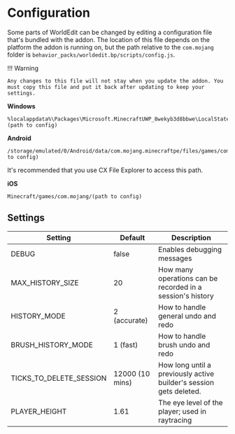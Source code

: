 # Configuration

Some parts of WorldEdit can be changed by editing a configuration file that's bundled with the addon. The location of this file depends on the platform the addon is running on, but the path relative to the `com.mojang` folder is `behavior_packs/worldedit.bp/scripts/config.js`.

!!! Warning

    Any changes to this file will not stay when you update the addon. You must copy this file and put it back after updating to keep your settings.

**Windows**

```
%localappdata%\Packages\Microsoft.MinecraftUWP_8wekyb3d8bbwe\LocalState\games\com.mojang\(path to config)
```

**Android**

```
/storage/emulated/0/Android/data/com.mojang.minecraftpe/files/games/com.mojang/(path to config)
```
It's recommended that you use CX File Explorer to access this path.

**iOS**

```
Minecraft/games/com.mojang/(path to config)
```

## Settings

|Setting            |Default        |Description |
|-------------------|---------------|------------|
| DEBUG | false | Enables debugging messages |
| MAX_HISTORY_SIZE | 20 | How many operations can be recorded in a session's history |
| HISTORY_MODE | 2 (accurate) | How to handle general undo and redo |
| BRUSH_HISTORY_MODE | 1 (fast) | How to handle brush undo and redo |
| TICKS_TO_DELETE_SESSION | 12000 (10 mins) | How long until a previously active builder's session gets deleted. |
| PLAYER_HEIGHT | 1.61 | The eye level of the player; used in raytracing |